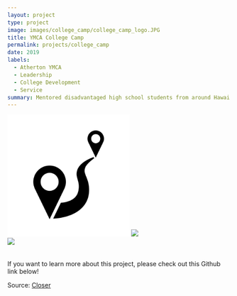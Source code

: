 ```yaml
---
layout: project
type: project
image: images/college_camp/college_camp_logo.JPG
title: YMCA College Camp
permalink: projects/college_camp
date: 2019
labels:
  - Atherton YMCA
  - Leadership
  - College Development
  - Service
summary: Mentored disadvantaged high school students from around Hawai'i in a week long college camp. All students were offered acceptance to the University of Hawaii at Manoa at the end of the program.
---
```

<img class class="ui medium right floated rounded image" src="../images/closer/closer_logo.png">

<img src="../images/closer_logo.png">


<br>
<img class class="ui medium left floated rounded image" src="../images/closer/closer_logo.jpg">
<br>
<br>

If you want to learn more about this project, please check out this Github link below!

Source: <a href="https://github.com/fpang0502/Closer"><i class="large github icon"></i>Closer</a>
